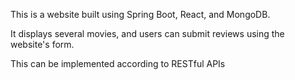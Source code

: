 This is a website built using Spring Boot, React, and MongoDB. 

It displays several movies, and users can submit reviews using the website's form. 

This can be implemented according to RESTful APIs
